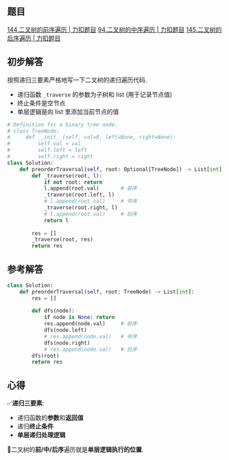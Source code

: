 ## 题目
[144.二叉树的前序遍历 | 力扣题目](https://leetcode.cn/problems/binary-tree-preorder-traversal/description/)
[94.二叉树的中序遍历 | 力扣题目](https://leetcode.cn/problems/binary-tree-inorder-traversal/description/)
[145.二叉树的后序遍历 | 力扣题目](https://leetcode.cn/problems/binary-tree-postorder-traversal/description/)

## 初步解答
按照递归三要素严格地写一下二叉树的递归遍历代码.
- 递归函数 `_traverse` 的参数为子树和 list (用于记录节点值)
- 终止条件是空节点
- 单层逻辑是向 list 里添加当前节点的值

```python
# Definition for a binary tree node.
# class TreeNode:
#     def __init__(self, val=0, left=None, right=None):
#         self.val = val
#         self.left = left
#         self.right = right
class Solution:
    def preorderTraversal(self, root: Optional[TreeNode]) -> List[int]:
        def _traverse(root, l):
            if not root: return
            l.append(root.val)       # 前序
            _traverse(root.left, l)
            # l.append(root.val)     # 中序
            _traverse(root.right, l)
            # l.append(root.val)     # 后序
            return l
        
        res = []
        _traverse(root, res)
        return res
```

## 参考解答
```python
class Solution:
    def preorderTraversal(self, root: TreeNode) -> List[int]:
        res = []
        
        def dfs(node):
            if node is None: return
            res.append(node.val)     # 前序
            dfs(node.left)
            # res.append(node.val)   # 中序
            dfs(node.right)
            # res.append(node.val)   # 后序
        dfs(root)
        return res
```


## 心得
✅**递归三要素**:
- 递归函数的**参数**和**返回值**
- 递归**终止条件**
- **单层递归处理逻辑**

🌲二叉树的**前/中/后序**遍历就是**单层逻辑执行的位置**.